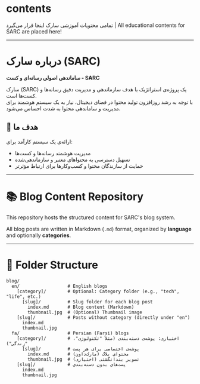 # contents
تمامی محتویات آموزشی سارک اینجا قرار می‌گیرد | All educational contents for SARC are placed here!

---

# درباره سارک (SARC)

**ساماندهی اصولی رسانه‌ای و کست - SARC**

سارک (SARC) یک پروژه‌ی استراتژیک با هدف سازماندهی و مدیریت دقیق رسانه‌ها و کست‌ها است.  
با توجه به رشد روزافزون تولید محتوا در فضای دیجیتال، نیاز به یک سیستم هوشمند برای مدیریت و ساماندهی محتوا به شدت احساس می‌شود.

## 🎯 هدف ما

ارائه‌ی یک سیستم کارآمد برای:

- مدیریت هوشمند رسانه‌ها و کست‌ها
- تسهیل دسترسی به محتواهای معتبر و سازماندهی‌شده
- حمایت از سازندگان محتوا و کسب‌وکارها برای ارتباط مؤثرتر

---

# 📚 Blog Content Repository

This repository hosts the structured content for SARC's blog system.

All blog posts are written in Markdown (`.md`) format, organized by **language** and optionally **categories**.

---

# 📂 Folder Structure

```plaintext
blog/
  en/                  # English blogs
    [category]/        # Optional: Category folder (e.g., "tech", "life", etc.)
      [slug]/          # Slug folder for each blog post
        index.md       # Blog content (Markdown)
        thumbnail.jpg  # (Optional) Thumbnail image
    [slug]/            # Posts without category (directly under "en")
      index.md
      thumbnail.jpg
  fa/                  # Persian (Farsi) blogs
    [category]/        # اختیاری: پوشه‌ی دسته‌بندی (مثلاً "تکنولوژی"، "زندگی")
      [slug]/          # پوشه‌ی اختصاصی برای هر پست
        index.md       # محتوای بلاگ (مارک‌داون)
        thumbnail.jpg  # (اختیاری) تصویر بندانگشتی
    [slug]/            # پست‌های بدون دسته‌بندی
      index.md
      thumbnail.jpg

